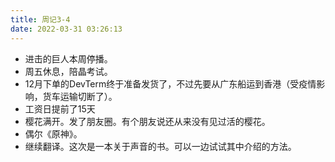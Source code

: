 ```yaml
---
title: 周记3-4
date: 2022-03-31 03:26:13
---
```

- 进击的巨人本周停播。
- 周五休息，陪晶考试。
- 12月下单的DevTerm终于准备发货了，不过先要从广东船运到香港（受疫情影响，货车运输切断了）。
- 工资日提前了15天
- 樱花满开。发了朋友圈。有个朋友说还从来没有见过活的樱花。
- 偶尔《原神》。
- 继续翻译。这次是一本关于声音的书。可以一边试试其中介绍的方法。